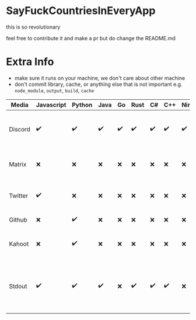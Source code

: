 # SayFuckCountriesInEveryApp

this is so revolutionary

feel free to contribute it and make a pr but do change the README.md

# Extra Info

- make sure it runs on your machine, we don't care about other machine
- don't commit library, cache, or anything else that is not important e.g. `node_module`, `output`, `build`, `cache`

| Media   | Javascript         | Python             | Java               | Go                 | Rust               | C#                 | C++                | Nim                | Crystal            | Dart               | Swift              | Note                                                                      |
|---------|--------------------|--------------------|--------------------|--------------------|--------------------|--------------------|--------------------|--------------------|--------------------|--------------------|--------------------|---------------------------------------------------------------------------|
| Discord | :heavy_check_mark: | :heavy_check_mark: | :heavy_check_mark: | :heavy_check_mark: | :heavy_check_mark: | :heavy_check_mark: | :heavy_check_mark: | :heavy_check_mark: | :heavy_check_mark: | :heavy_check_mark: | :heavy_check_mark: |    (Discord User Status/Discord Bot) changes between Fuck {Country}       |
| Matrix  | :x:                | :x:                | :x:                | :x:                | :x:                | :x:                | :x:                | :x:                | :x:                | :x:                | :x:                |    User Status changes between Fuck {Country}                             |
| Twitter | :heavy_check_mark: | :x:                | :x:                | :x:                | :x:                | :x:                | :x:                | :x:                | :x:                | :x:                | :x:                |    Twitter Post Tweet about Fuck {Country}                                |
| Github  | :x:                | :heavy_check_mark: | :x:                | :x:                | :x:                | :x:                | :x:                | :x:                | :x:                | :x:                | :x:                |    markdown file content                                                  |
| Kahoot  | :x:                | :heavy_check_mark: | :x:                | :x:                | :x:                | :x:                | :x:                | :x:                | :x:                | :x:                | :x:                |    Fill server with bots named Fuck {Country}                             |
| Stdout  | :heavy_check_mark: | :heavy_check_mark: | :heavy_check_mark: | :x:                | :heavy_check_mark: | :heavy_check_mark:  | :heavy_check_mark: | :x:                | :heavy_check_mark: | :x:                | :x:                |    Standard output is a stream to which a program writes its output data. |                                                         |

